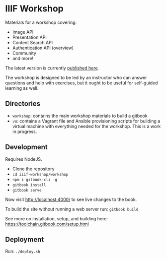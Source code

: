 # IIIF Workshop

Materials for a workshop covering:
- Image API
- Presentation API
- Content Search API
- Authentication API (overview)
- Community
- and more!

The latest version is currently [published here](http://ronallo.com/iiif-workshop).

The workshop is designed to be led by an instructor who can answer questions and help with exercises, but it ought to be useful for self-guided learning as well.

## Directories

- `workshop`: contains the main workshop materials to build a gitbook
- `vm`: contains a Vagrant file and Ansible provisioning scripts for building a virtual machine with everything needed for the workshop. This is a work in progress.

## Development

Requires NodeJS.

- Clone the repository
- `cd iiif-workshop/workshop`
- `npm i gitbook-cli -g`
- `gitbook install`
- `gitbook serve`

Now visit <http://localhost:4000/> to see live changes to the book.

To build the site without running a web server run: `gitbook build`

See more on installation, setup, and building here: <https://toolchain.gitbook.com/setup.html>

## Deployment

Run: `./deploy.sh`
